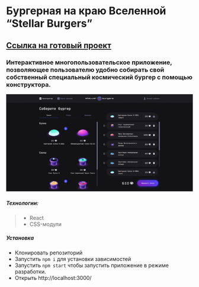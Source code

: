 # Бургерная на краю Вселенной “Stellar Burgers”
 ## [Ссылка на готовый проект](https://oalbukova.github.io/REACT-BURGER/)

### Интерактивное многопользовательское приложение, позволяющее пользователю удобно собирать свой собственный специальный космический бургер с помощью конструктора.

[![project website preview](src/images/constructor.png)](https://oalbukova.github.io/REACT-BURGER/)

##### Технологии:
> * React
> * CSS-модули

##### Установка
* Клонировать репозиторий
* Запустить `npm i` для установки зависимостей
* Запустить `npm start` чтобы запустить приложение в режиме разработки.
* Открыть http://localhost:3000/
